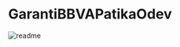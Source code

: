 # GarantiBBVAPatikaOdev
 
![readme](https://github.com/GriffithsofBerserk/GarantiBBVAPatikaOdev/assets/132690977/ad0e3f8e-bc0b-4fea-b895-0ca054d27c11)

